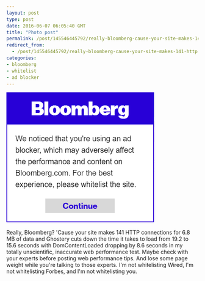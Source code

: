 ```yaml
---
layout: post
type: post
date: 2016-06-07 06:05:40 GMT
title: "Photo post"
permalink: /post/145546445792/really-bloomberg-cause-your-site-makes-141-http
redirect_from: 
  - /post/145546445792/really-bloomberg-cause-your-site-makes-141-http
categories:
- bloomberg
- whitelist
- ad blocker
---
```

![](/assets/images/tumblr_o8e0xgGRBg1qb098no1_400.png)

<p>Really, Bloomberg? 'Cause your site makes 141 HTTP connections for 6.8 MB of data and Ghostery cuts down the time it takes to load from 19.2 to 15.6 seconds with DomContentLoaded dropping by 8.6 seconds in my totally unscientific, inaccurate web performance test. Maybe check with your experts before posting web performance tips. And lose some page weight while you're talking to those experts. I'm not whitelisting Wired, I'm not whitelisting Forbes, and I'm not whitelisting you.</p>